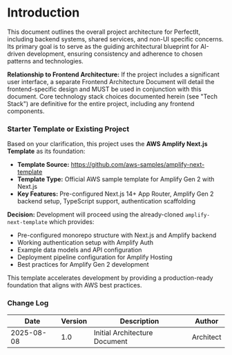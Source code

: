 # Introduction

This document outlines the overall project architecture for PerfectIt, including backend systems, shared services, and non-UI specific concerns. Its primary goal is to serve as the guiding architectural blueprint for AI-driven development, ensuring consistency and adherence to chosen patterns and technologies.

**Relationship to Frontend Architecture:**
If the project includes a significant user interface, a separate Frontend Architecture Document will detail the frontend-specific design and MUST be used in conjunction with this document. Core technology stack choices documented herein (see "Tech Stack") are definitive for the entire project, including any frontend components.

### Starter Template or Existing Project

Based on your clarification, this project uses the **AWS Amplify Next.js Template** as its foundation:

- **Template Source:** https://github.com/aws-samples/amplify-next-template
- **Template Type:** Official AWS sample template for Amplify Gen 2 with Next.js
- **Key Features:** Pre-configured Next.js 14+ App Router, Amplify Gen 2 backend setup, TypeScript support, authentication scaffolding

**Decision:** Development will proceed using the already-cloned `amplify-next-template` which provides:

- Pre-configured monorepo structure with Next.js and Amplify backend
- Working authentication setup with Amplify Auth
- Example data models and API configuration
- Deployment pipeline configuration for Amplify Hosting
- Best practices for Amplify Gen 2 development

This template accelerates development by providing a production-ready foundation that aligns with AWS best practices.

### Change Log

| Date       | Version | Description                   | Author    |
| ---------- | ------- | ----------------------------- | --------- |
| 2025-08-08 | 1.0     | Initial Architecture Document | Architect |
